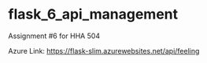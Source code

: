 # flask_6_api_management
Assignment #6 for HHA 504


Azure Link: https://flask-slim.azurewebsites.net/api/feeling 